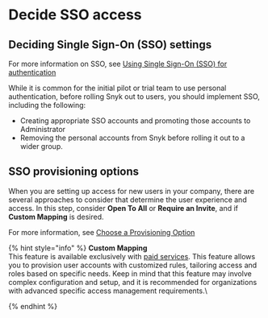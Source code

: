 # Decide SSO access

## Deciding Single Sign-On (SSO) settings

For more information on SSO, see [Using Single Sign-On (SSO) for authentication](../../../enterprise-setup/using-single-sign-on-sso-for-authentication/)&#x20;

While it is common for the initial pilot or trial team to use personal authentication, before rolling Snyk out to users, you should implement SSO, including the following:

* Creating appropriate SSO accounts and promoting those accounts to Administrator
* Removing the personal accounts from Snyk before rolling it out to a wider group.

## SSO provisioning options

When you are setting up access for new users in your company, there are several approaches to consider that determine the user experience and access. In this step, consider **Open To All** or **Require an Invite**, and if **Custom Mapping** is desired.

For more information, see [Choose a Provisioning Option](../../../enterprise-setup/using-single-sign-on-sso-for-authentication/choose-a-provisioning-option.md)

{% hint style="info" %}
**Custom Mapping**\
This feature is available exclusively with [paid services](broken-reference). This feature allows you to provision user accounts with customized rules, tailoring access and roles based on specific needs. Keep in mind that this feature may involve complex configuration and setup, and it is recommended for organizations with advanced specific access management requirements.\

{% endhint %}

####

